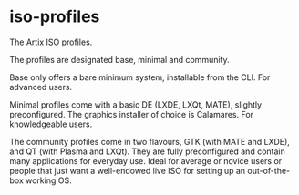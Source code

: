 # iso-profiles

The Artix ISO profiles.


The profiles are designated base, minimal and community.

Base only offers a bare minimum system, installable from the CLI. For advanced users.

Minimal profiles come with a basic DE (LXDE, LXQt, MATE), slightly preconfigured. The graphics installer of choice is Calamares. For knowledgeable users.

The community profiles come in two flavours, GTK (with MATE and LXDE), and QT (with Plasma and LXQt). They are fully preconfigured and contain many applications for everyday use. Ideal for average or novice users or people that just want a well-endowed live ISO for setting up an out-of-the-box working OS.
